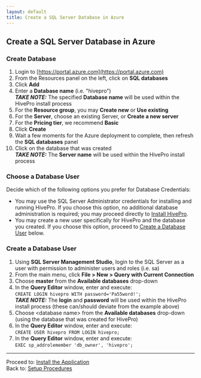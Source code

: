 ```yaml
---
layout: default
title: Create a SQL Server Database in Azure
---
```


## Create a SQL Server Database in Azure

### Create Database
1. Login to [https://portal.azure.com](https://portal.azure.com)
1. From the Resources panel on the left, click on **SQL databases**
1. Click **Add**
1. Enter a **Database name** (i.e. "hivepro")
<br>**_TAKE NOTE:_** The specified **Database name** will be used within the HivePro install process
1. For the **Resource group**, you may **Create new** or **Use existing**
1. For the **Server**, choose an existing Server, or **Create a new server**
1. For the **Pricing tier**, we recommend **Basic**
1. Click **Create**
1. Wait a few moments for the Azure deployment to complete, then refresh the **SQL databases** panel
1. Click on the database that was created
<br>**_TAKE NOTE:_** The **Server name** will be used within the HivePro install process

### Choose a Database User
Decide which of the following options you prefer for Database Credentials:
- You may use the SQL Server Administrator credentials for installing and running HivePro.  If you choose this option, no additional database administration is required; you may proceed directly to [Install HivePro](Install.md#install-the-application).
- You may create a new user specifically for HivePro and the database you created.  If you choose this option, proceed to [Create a Database User](Procure-a-SQL-Server-Database.md#create-a-database-user) below.

### Create a Database User
1. Using **SQL Server Management Studio**, login to the SQL Server as a user with permission to administer users and roles (i.e. sa)
1. From the main menu, click **File \> New \> Query with Current Connection**
1. Choose **master** from the **Available databases** drop-down
1. In the **Query Editor** window, enter and execute:
<br>`CREATE LOGIN hivepro WITH password='Pa55word!';`
<br>**_TAKE NOTE:_** The **login** and **password** will be used within the HivePro install process (these can/should deviate from the example above)
1. Choose \<database name\> from the **Available databases** drop-down (using the database that was created for HivePro)
1. In the **Query Editor** window, enter and execute:
<br>`CREATE USER hivepro FROM LOGIN hivepro;`
1. In the **Query Editor** window, enter and execute:
<br>`EXEC sp_addrolemember 'db_owner', 'hivepro';`

---

Proceed to: [Install the Application](Install.md#install-the-application)
<br>Back to: [Setup Procedures](README.md#setup-procedures)
